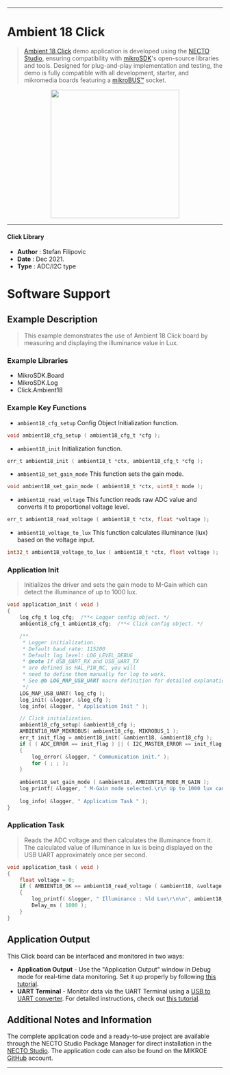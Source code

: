 
---
# Ambient 18 Click

> [Ambient 18 Click](https://www.mikroe.com/?pid_product=MIKROE-4943) demo application is developed using
the [NECTO Studio](https://www.mikroe.com/necto), ensuring compatibility with [mikroSDK](https://www.mikroe.com/mikrosdk)'s
open-source libraries and tools. Designed for plug-and-play implementation and testing, the demo is fully compatible with
all development, starter, and mikromedia boards featuring a [mikroBUS&trade;](https://www.mikroe.com/mikrobus) socket.

<p align="center">
  <img src="https://www.mikroe.com/?pid_product=MIKROE-4943&image=1" height=300px>
</p>

---

#### Click Library

- **Author**        : Stefan Filipovic
- **Date**          : Dec 2021.
- **Type**          : ADC/I2C type

# Software Support

## Example Description

> This example demonstrates the use of Ambient 18 Click board by measuring and displaying the illuminance value in Lux.

### Example Libraries

- MikroSDK.Board
- MikroSDK.Log
- Click.Ambient18

### Example Key Functions

- `ambient18_cfg_setup` Config Object Initialization function.
```c
void ambient18_cfg_setup ( ambient18_cfg_t *cfg );
```

- `ambient18_init` Initialization function.
```c
err_t ambient18_init ( ambient18_t *ctx, ambient18_cfg_t *cfg );
```

- `ambient18_set_gain_mode` This function sets the gain mode.
```c
void ambient18_set_gain_mode ( ambient18_t *ctx, uint8_t mode );
```

- `ambient18_read_voltage` This function reads raw ADC value and converts it to proportional voltage level.
```c
err_t ambient18_read_voltage ( ambient18_t *ctx, float *voltage );
```

- `ambient18_voltage_to_lux` This function calculates illuminance (lux) based on the voltage input.
```c
int32_t ambient18_voltage_to_lux ( ambient18_t *ctx, float voltage );
```

### Application Init

> Initializes the driver and sets the gain mode to M-Gain which can detect the illuminance of up to 1000 lux.

```c
void application_init ( void )
{
    log_cfg_t log_cfg;  /**< Logger config object. */
    ambient18_cfg_t ambient18_cfg;  /**< Click config object. */

    /** 
     * Logger initialization.
     * Default baud rate: 115200
     * Default log level: LOG_LEVEL_DEBUG
     * @note If USB_UART_RX and USB_UART_TX 
     * are defined as HAL_PIN_NC, you will 
     * need to define them manually for log to work. 
     * See @b LOG_MAP_USB_UART macro definition for detailed explanation.
     */
    LOG_MAP_USB_UART( log_cfg );
    log_init( &logger, &log_cfg );
    log_info( &logger, " Application Init " );

    // Click initialization.
    ambient18_cfg_setup( &ambient18_cfg );
    AMBIENT18_MAP_MIKROBUS( ambient18_cfg, MIKROBUS_1 );
    err_t init_flag = ambient18_init( &ambient18, &ambient18_cfg );
    if ( ( ADC_ERROR == init_flag ) || ( I2C_MASTER_ERROR == init_flag ) )
    {
        log_error( &logger, " Communication init." );
        for ( ; ; );
    }
    
    ambient18_set_gain_mode ( &ambient18, AMBIENT18_MODE_M_GAIN );
    log_printf( &logger, " M-Gain mode selected.\r\n Up to 1000 lux can be measured.\r\n" );
    
    log_info( &logger, " Application Task " );
}
```

### Application Task

> Reads the ADC voltage and then calculates the illuminance from it.
The calculated value of illuminance in lux is being displayed on the USB UART 
approximately once per second.

```c
void application_task ( void )
{
    float voltage = 0;
    if ( AMBIENT18_OK == ambient18_read_voltage ( &ambient18, &voltage ) ) 
    {
        log_printf( &logger, " Illuminance : %ld Lux\r\n\n", ambient18_voltage_to_lux( &ambient18, voltage ) );
        Delay_ms ( 1000 );
    }
}
```

## Application Output

This Click board can be interfaced and monitored in two ways:
- **Application Output** - Use the "Application Output" window in Debug mode for real-time data monitoring.
Set it up properly by following [this tutorial](https://www.youtube.com/watch?v=ta5yyk1Woy4).
- **UART Terminal** - Monitor data via the UART Terminal using
a [USB to UART converter](https://www.mikroe.com/click/interface/usb?interface*=uart,uart). For detailed instructions,
check out [this tutorial](https://help.mikroe.com/necto/v2/Getting%20Started/Tools/UARTTerminalTool).

## Additional Notes and Information

The complete application code and a ready-to-use project are available through the NECTO Studio Package Manager for 
direct installation in the [NECTO Studio](https://www.mikroe.com/necto). The application code can also be found on
the MIKROE [GitHub](https://github.com/MikroElektronika/mikrosdk_click_v2) account.

---
